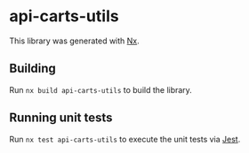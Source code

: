 # api-carts-utils

This library was generated with [Nx](https://nx.dev).

## Building

Run `nx build api-carts-utils` to build the library.

## Running unit tests

Run `nx test api-carts-utils` to execute the unit tests via [Jest](https://jestjs.io).
